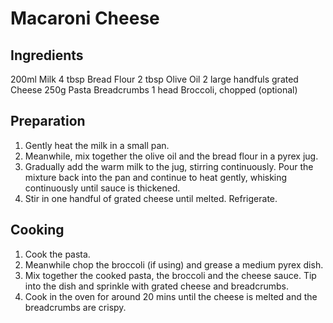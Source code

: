 # Macaroni Cheese

## Ingredients

200ml Milk
4 tbsp Bread Flour
2 tbsp Olive Oil
2 large handfuls grated Cheese
250g Pasta
Breadcrumbs
1 head Broccoli, chopped (optional)

## Preparation

1. Gently heat the milk in a small pan.
2. Meanwhile, mix together the olive oil and the bread flour in a pyrex jug.
3. Gradually add the warm milk to the jug, stirring continuously. Pour the
   mixture back into the pan and continue to heat gently, whisking continuously
   until sauce is thickened.
4. Stir in one handful of grated cheese until melted. Refrigerate.

## Cooking

1. Cook the pasta.
2. Meanwhile chop the broccoli (if using) and grease a medium pyrex dish.
3. Mix together the cooked pasta, the broccoli and the cheese sauce. Tip into
   the dish and sprinkle with grated cheese and breadcrumbs.
4. Cook in the oven for around 20 mins until the cheese is melted and the
   breadcrumbs are crispy.
